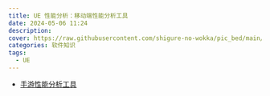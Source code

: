 ```yaml
---
title: UE 性能分析：移动端性能分析工具
date: 2024-05-06 11:24
description: 
cover: https://raw.githubusercontent.com/shigure-no-wokka/pic_bed/main/imgs/family_engine.jpg
categories: 软件知识
tags:
  - UE
---
```


- [手游性能分析工具](https://zhuanlan.zhihu.com/p/650446300)

